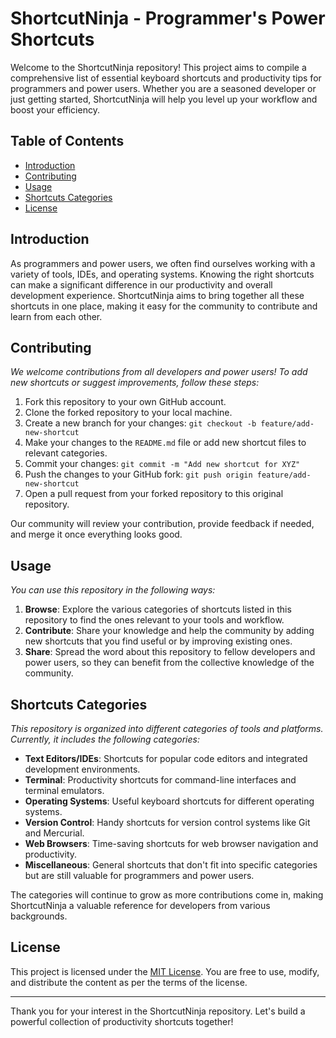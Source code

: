 # ShortcutNinja - Programmer's Power Shortcuts

Welcome to the ShortcutNinja repository! This project aims to compile a comprehensive list of essential keyboard shortcuts and productivity tips for programmers and power users. Whether you are a seasoned developer or just getting started, ShortcutNinja will help you level up your workflow and boost your efficiency.

## Table of Contents

- [Introduction](#introduction)
- [Contributing](#contributing)
- [Usage](#usage)
- [Shortcuts Categories](#shortcuts-categories)
- [License](#license)

## Introduction

As programmers and power users, we often find ourselves working with a variety of tools, IDEs, and operating systems. Knowing the right shortcuts can make a significant difference in our productivity and overall development experience. ShortcutNinja aims to bring together all these shortcuts in one place, making it easy for the community to contribute and learn from each other.

## Contributing

_We welcome contributions from all developers and power users! To add new shortcuts or suggest improvements, follow these steps:_

1. Fork this repository to your own GitHub account.
2. Clone the forked repository to your local machine.
3. Create a new branch for your changes: `git checkout -b feature/add-new-shortcut`
4. Make your changes to the `README.md` file or add new shortcut files to relevant categories.
5. Commit your changes: `git commit -m "Add new shortcut for XYZ"`
6. Push the changes to your GitHub fork: `git push origin feature/add-new-shortcut`
7. Open a pull request from your forked repository to this original repository.

Our community will review your contribution, provide feedback if needed, and merge it once everything looks good.

## Usage

_You can use this repository in the following ways:_

1. **Browse**: Explore the various categories of shortcuts listed in this repository to find the ones relevant to your tools and workflow.
2. **Contribute**: Share your knowledge and help the community by adding new shortcuts that you find useful or by improving existing ones.
3. **Share**: Spread the word about this repository to fellow developers and power users, so they can benefit from the collective knowledge of the community.

## Shortcuts Categories

_This repository is organized into different categories of tools and platforms. Currently, it includes the following categories:_

- **Text Editors/IDEs**: Shortcuts for popular code editors and integrated development environments.
- **Terminal**: Productivity shortcuts for command-line interfaces and terminal emulators.
- **Operating Systems**: Useful keyboard shortcuts for different operating systems.
- **Version Control**: Handy shortcuts for version control systems like Git and Mercurial.
- **Web Browsers**: Time-saving shortcuts for web browser navigation and productivity.
- **Miscellaneous**: General shortcuts that don't fit into specific categories but are still valuable for programmers and power users.

The categories will continue to grow as more contributions come in, making ShortcutNinja a valuable reference for developers from various backgrounds.

## License

This project is licensed under the [MIT License](LICENSE). You are free to use, modify, and distribute the content as per the terms of the license.

---

Thank you for your interest in the ShortcutNinja repository. Let's build a powerful collection of productivity shortcuts together!
